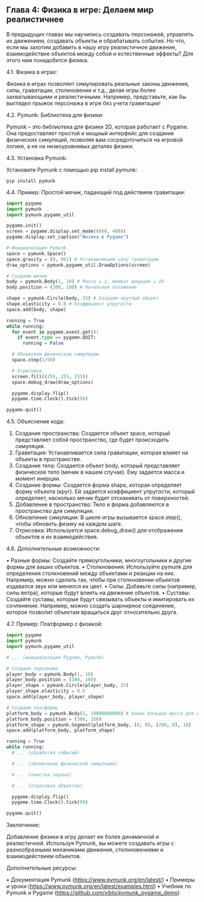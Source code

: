 ## Глава 4: Физика в игре: Делаем мир реалистичнее

В предыдущих главах мы научились создавать персонажей, управлять их движением, создавать объекты и обрабатывать события. Но что, если мы захотим добавить в нашу игру реалистичное движение, взаимодействие объектов между собой и естественные эффекты? Для этого нам понадобится физика.

4.1. Физика в играх:

Физика в играх позволяет симулировать реальные законы движения, силы, гравитации, столкновения и т.д., делая игры более захватывающими и реалистичными. Например, представьте, как бы выглядел прыжок персонажа в игре без учета гравитации!

4.2. Pymunk: Библиотека для физики:

Pymunk – это библиотека для физики 2D, которая работает с Pygame. Она предоставляет простой и мощный интерфейс для создания физических симуляций, позволяя вам сосредоточиться на игровой логике, а не на низкоуровневых деталях физики.

4.3. Установка Pymunk:

Установите Pymunk с помощью pip install pymunk:

```
pip install pymunk
```

4.4. Пример: Простой мячик, падающий под действием гравитации:

```python
import pygame
import pymunk
import pymunk.pygame_util

pygame.init()
screen = pygame.display.set_mode((600, 400))
pygame.display.set_caption("Физика в Pygame")

# Инициализация Pymunk
space = pymunk.Space()
space.gravity = (0, 981) # Устанавливаем силу гравитации
draw_options = pymunk.pygame_util.DrawOptions(screen)

# Создаем мячик
body = pymunk.Body(1, 10) # Масса = 1, момент инерции = 10
body.position = (300, 100) # Начальное положение

shape = pymunk.Circle(body, 25) # Создаем круглый объект
shape.elasticity = 0.8 # Коэффициент упругости
space.add(body, shape)

running = True
while running:
  for event in pygame.event.get():
    if event.type == pygame.QUIT:
      running = False

  # Обновляем физическую симуляцию
  space.step(1/50) 

  # Отрисовка
  screen.fill((255, 255, 255))
  space.debug_draw(draw_options)

  pygame.display.flip()
  pygame.time.Clock().tick(50)

pygame.quit()
```

4.5. Объяснение кода:

1. Создание пространства: Создается объект space, который представляет собой пространство, где будет происходить симуляция. 
2. Гравитация: Устанавливается сила гравитации, которая влияет на объекты в пространстве.
3. Создание тела: Создается объект body, который представляет физическое тело (мячик в нашем случае). Ему задается масса и момент инерции.
4. Создание формы: Создается форма shape, которая определяет форму объекта (круг). Ей задается коэффициент упругости, который определяет, насколько мячик будет отскакивать от поверхностей.
5. Добавление в пространство: Тело и форма добавляются в пространство для симуляции.
6. Обновление симуляции: В цикле игры вызывается space.step(), чтобы обновить физику на каждом шаге.
7. Отрисовка: Используется space.debug_draw() для отображения объектов и их взаимодействия.

4.6. Дополнительные возможности:

• Разные формы: Создайте прямоугольники, многоугольники и другие формы для ваших объектов.
• Столкновения: Используйте pymunk для определения столкновений между объектами и реакции на них. Например, можно сделать так, чтобы при столкновении объектов издавался звук или менялся их цвет.
• Силы: Добавьте силы (например, силы ветра), которые будут влиять на движение объектов.
• Суставы: Создайте суставы, которые будут связывать объекты и имитировать их сочленение. Например, можно создать шарнирное соединение, которое позволит объектам вращаться друг относительно друга.

4.7. Пример: Платформер с физикой:

```python
import pygame
import pymunk
import pymunk.pygame_util

# ... (инициализация Pygame, Pymunk)

# Создаем персонажа
player_body = pymunk.Body(1, 10)
player_body.position = (300, 100)
player_shape = pymunk.Circle(player_body, 25)
player_shape.elasticity = 0.8
space.add(player_body, player_shape)

# Создаем платформу
platform_body = pymunk.Body(1, 10000000000) # Очень большая масса для неподвижности
platform_body.position = (300, 350)
platform_shape = pymunk.Segment(platform_body, (0, 0), (200, 0), 10)
space.add(platform_body, platform_shape)

running = True
while running:
  # ... (обработка событий)

  # ... (обновление физической симуляции)

  # ... (очистка экрана)

  # ... (отрисовка объектов)

  pygame.display.flip()
  pygame.time.Clock().tick(50)

pygame.quit()
```

Заключение:

Добавление физики в игру делает ее более динамичной и реалистичной. Используя Pymunk, вы можете создавать игры с разнообразными механиками движения, столкновениями и взаимодействием объектов. 

Дополнительные ресурсы:

• Документация Pymunk (https://www.pymunk.org/en/latest/)
• Примеры и уроки (https://www.pymunk.org/en/latest/examples.html)
• Учебник по Pymunk и Pygame (https://github.com/viblo/pymunk_pygame_demo)
